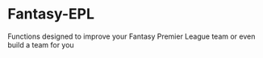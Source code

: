 # Fantasy-EPL
Functions designed to improve your Fantasy Premier League team or even build a team for you
